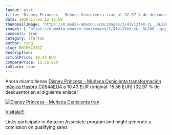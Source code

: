 ```yaml
---
layout: post
title: 'Disney Princess - Muñeca Cenicienta tran al 32.97 % de descuento'
date: 2020-11-02 12:15:59
thumbnailImage: 'https://m.media-amazon.com/images/I/41vi2feX-zL._SL200_.jpg'
images: [ 'https://m.media-amazon.com/images/I/41vi2feX-zL._SL200_.jpg' ]
comments: true
category: ofertas
author: ring
slug: B01MXLZJOZ
description:
actualPrice: 10.43 EUR
comparePrice: 15.56 EUR
inStock: true
---
```


Ahora mismo tienes [Disney Princess - Muñeca Cenicienta transformación mágica  Hasbro C0544EU4 ](https://www.amazon.es/dp/B01MXLZJOZ/?tag=tolees-21) a 10.43 EUR (original: 15.56 EUR) (32.97 %  de descuento) en el siguiente enlace!

[![Disney Princess - Muñeca Cenicienta tran](https://m.media-amazon.com/images/I/41vi2feX-zL._SL200_.jpg)](https://www.amazon.es/dp/B01MXLZJOZ/?tag=tolees-21)

[Visítala!!!](https://www.amazon.es/dp/B01MXLZJOZ/?tag=tolees-21)

Links participate in Amazon Associate program and might generate a comission on qualifying sales
